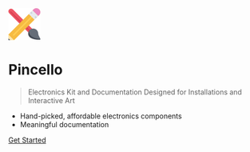 <!-- ![logo](_images/icon.png) -->
<img alt="Pincello Logo" src="_images/icon.png" height="64" width="64"/>

# Pincello

> Electronics Kit and Documentation Designed for Installations and Interactive Art

- Hand-picked, affordable electronics components
- Meaningful documentation

[Get Started](#welcome-to-pincello)